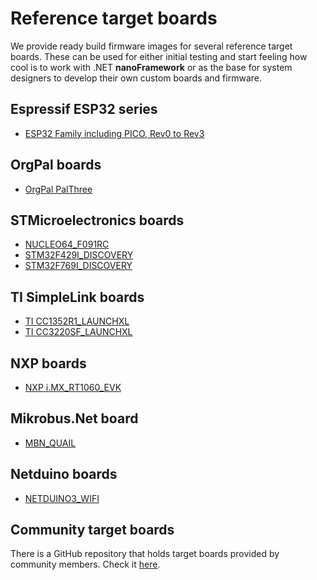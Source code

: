 # Reference target boards

We provide ready build firmware images for several reference target boards. These can be used for either initial testing and start feeling how cool is to work with .NET **nanoFramework** or as the base for system designers to develop their own custom boards and firmware.

## Espressif ESP32 series

- [ESP32 Family including PICO, Rev0 to Rev3](esp32.md)

## OrgPal boards

- [OrgPal PalThree](orgpal-palthree)

## STMicroelectronics boards

- [NUCLEO64_F091RC](st-nucleo64-f091rc.md)
- [STM32F429I_DISCOVERY](stm32f429i-discovery.md)
- [STM32F769I_DISCOVERY](stm32f769i-discovery.md)

## TI SimpleLink boards

- [TI CC1352R1_LAUNCHXL](ti-cc1352r1-launchxl.md)
- [TI CC3220SF_LAUNCHXL](ti-cc3220sf-launchxl.md)

## NXP boards

- [NXP i.MX_RT1060_EVK](mimxrt-1060-evk.md)

## Mikrobus.Net board

- [MBN_QUAIL](mbn-quail.md)

## Netduino boards

- [NETDUINO3_WIFI](netduino3-wifi.md)

## Community target boards

There is a GitHub repository that holds target boards provided by community members. Check it [here](https://github.com/nanoframework/nf-Community-Targets).
